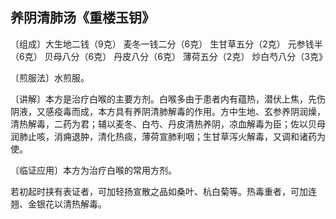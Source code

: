 ## 养阴清肺汤《重楼玉钥》

〔组成〕大生地二钱（9克） 麦冬一钱二分（6克） 生甘草五分（2克） 元参钱半（6克） 贝母八分（6克） 丹皮八分（6克） 薄荷五分（2克） 炒白芍八分（3克》

〔煎服法〕水煎服。

〔讲解〕本方是治疗白喉的主要方剂。白喉多由于患者内有蕴热，潜伏上焦，先伤阴液，又感疫毒而成，本方具有养阴清肺解毒的作用。方中生地、玄参养阴润燥，清热解毒，二药为君；辅以麦冬、白芍、丹皮清热养阴，凉血解毒为臣；佐以贝母润肺止咳，消痈退肿，清化热痰，薄荷宣肺利咽；生甘草泻火解毒，又调和诸药为使。

〔临证应用〕本方为治疗白喉的常用方剂。

若初起时挟有表证者，可加轻扬宣散之品如桑叶、杭白菊等。热毒重者，可加连翘、金银花以清热解毒。
